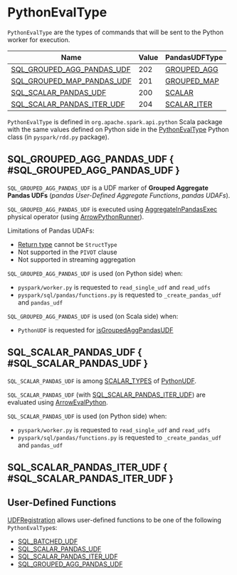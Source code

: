 # PythonEvalType

`PythonEvalType` are the types of commands that will be sent to the Python worker for execution.

Name | Value | PandasUDFType
-----|-------|--------------
[SQL_GROUPED_AGG_PANDAS_UDF](#SQL_GROUPED_AGG_PANDAS_UDF) | 202 | [GROUPED_AGG](../pyspark/sql/pandas/PandasUDFType.md#GROUPED_AGG)
[SQL_GROUPED_MAP_PANDAS_UDF](#SQL_GROUPED_MAP_PANDAS_UDF) | 201 | [GROUPED_MAP](../pyspark/sql/pandas/PandasUDFType.md#GROUPED_MAP)
[SQL_SCALAR_PANDAS_UDF](#SQL_SCALAR_PANDAS_UDF) | 200 | [SCALAR](../pyspark/sql/pandas/PandasUDFType.md#SCALAR)
[SQL_SCALAR_PANDAS_ITER_UDF](#SQL_SCALAR_PANDAS_ITER_UDF) | 204 | [SCALAR_ITER](../pyspark/sql/pandas/PandasUDFType.md#SCALAR_ITER)

`PythonEvalType` is defined in `org.apache.spark.api.python` Scala package with the same values defined on Python side in the [PythonEvalType](../pyspark/sql/pandas/PandasUDFType.md) Python class (in `pyspark/rdd.py` package).

## SQL_GROUPED_AGG_PANDAS_UDF { #SQL_GROUPED_AGG_PANDAS_UDF }

`SQL_GROUPED_AGG_PANDAS_UDF` is a UDF marker of **Grouped Aggregate Pandas UDFs** (_pandas User-Defined Aggregate Functions_, _pandas UDAFs_).

`SQL_GROUPED_AGG_PANDAS_UDF` is executed using [AggregateInPandasExec](AggregateInPandasExec.md) physical operator (using [ArrowPythonRunner](../runners/ArrowPythonRunner.md)).

Limitations of Pandas UDAFs:

* [Return type](../pyspark/sql/UserDefinedFunction.md#returnType) cannot be `StructType`
* Not supported in the `PIVOT` clause
* Not supported in streaming aggregation

`SQL_GROUPED_AGG_PANDAS_UDF` is used (on Python side) when:

* `pyspark/worker.py` is requested to `read_single_udf` and `read_udfs`
* `pyspark/sql/pandas/functions.py` is requested to `_create_pandas_udf` and `pandas_udf`

`SQL_GROUPED_AGG_PANDAS_UDF` is used (on Scala side) when:

* `PythonUDF` is requested for [isGroupedAggPandasUDF](PythonUDF.md#isGroupedAggPandasUDF)

## SQL_SCALAR_PANDAS_UDF { #SQL_SCALAR_PANDAS_UDF }

`SQL_SCALAR_PANDAS_UDF` is among [SCALAR_TYPES](PythonUDF.md#SCALAR_TYPES) of [PythonUDF](PythonUDF.md).

`SQL_SCALAR_PANDAS_UDF` (with [SQL_SCALAR_PANDAS_ITER_UDF](#SQL_SCALAR_PANDAS_ITER_UDF)) are evaluated using [ArrowEvalPython](ArrowEvalPython.md).

`SQL_SCALAR_PANDAS_UDF` is used (on Python side) when:

* `pyspark/worker.py` is requested to `read_single_udf` and `read_udfs`
* `pyspark/sql/pandas/functions.py` is requested to `_create_pandas_udf` and `pandas_udf`

## SQL_SCALAR_PANDAS_ITER_UDF { #SQL_SCALAR_PANDAS_ITER_UDF }

## User-Defined Functions

[UDFRegistration](UDFRegistration.md#register) allows user-defined functions to be one of the following `PythonEvalType`s:

* [SQL_BATCHED_UDF](#SQL_BATCHED_UDF)
* [SQL_SCALAR_PANDAS_UDF](#SQL_SCALAR_PANDAS_UDF)
* [SQL_SCALAR_PANDAS_ITER_UDF](#SQL_SCALAR_PANDAS_ITER_UDF)
* [SQL_GROUPED_AGG_PANDAS_UDF](#SQL_GROUPED_AGG_PANDAS_UDF)
